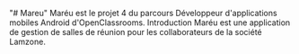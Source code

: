 "# Mareu" 
Maréu est le projet 4 du parcours Développeur d'applications mobiles Android d'OpenClassrooms.
Introduction
Maréu est une application de gestion de salles de réunion pour les collaborateurs de la société Lamzone.


